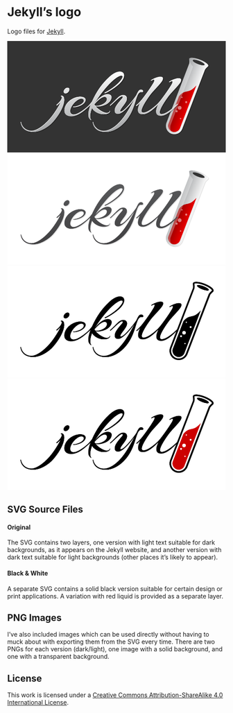 Jekyll’s logo
===========

Logo files for [Jekyll](http://jekyllrb.com).

![](/jekyll-logo-dark-solid.png)
![](/jekyll-logo-light-transparent.png)
![](/jekyll-logo-black-transparent.png)
![](/jekyll-logo-black-red-transparent.png)


## SVG Source Files

#### Original

The SVG contains two layers, one version with light text suitable for dark backgrounds,
as it appears on the Jekyll website, and another version with dark text suitable
for light backgrounds (other places it’s likely to appear).

#### Black & White

A separate SVG contains a solid black version suitable for certain design or print applications. A variation with red liquid is provided as a separate layer.

## PNG Images

I’ve also included images which can be used directly without having to muck about
with exporting them from the SVG every time. There are two PNGs for each version (dark/light),
one image with a solid background, and one with a transparent background.

## License

This work is licensed under a [Creative Commons Attribution-ShareAlike 4.0 International License](http://choosealicense.com/licenses/cc-by-sa-4.0/).
